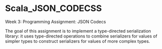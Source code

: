 # Scala_JSON_CODECSS
Week 3: Programming Assignment:  JSON Codecs

The goal of this assignment is to implement a type-directed serialization library: it uses type-directed operations to combine serializers for values of simpler types to construct serializers for values of more complex types.
